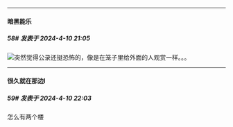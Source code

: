 ﻿
*****

####  暗黑能乐  
##### 58#       发表于 2024-4-10 21:05

<img src="https://static.saraba1st.com/image/smiley/face2017/067.png" referrerpolicy="no-referrer">突然觉得公录还挺恐怖的，像是在笼子里给外面的人观赏一样。。。


*****

####  很久就在那边l  
##### 59#       发表于 2024-4-10 22:03

怎么有两个楼

